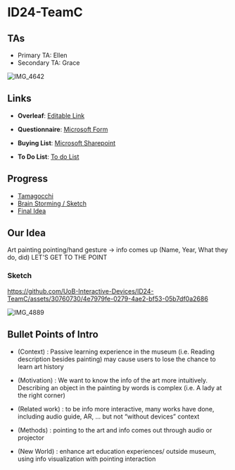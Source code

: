# ID24-TeamC

## TAs ##
- Primary TA: Ellen
- Secondary TA: Grace

![IMG_4642](https://github.com/UoB-Interactive-Devices/ID24-TeamC/assets/30760730/2ce48367-d204-4813-8ed9-9979d0074800)


## Links

- **Overleaf**: [Editable Link](https://www.overleaf.com/5295618247ptcpfsfqvhzs#452f61)

- **Questionnaire**: [Microsoft Form](https://forms.office.com/Pages/DesignPageV2.aspx?subpage=design&token=42b75c5373fb4860a609dd47cace5497&id=MH_ksn3NTkql2rGM8aQVGxmODsryVDlGlGa3el9Tr4pUM0JXUDU2WjFGWEFJR1hIODRVVjhUWldYQy4u&topview=Branch&branchingelementid=r221c1841798245cc8038d34a08bdb2e8)

- **Buying List**: [Microsoft Sharepoint](https://uob-my.sharepoint.com/:w:/g/personal/kz21093_bristol_ac_uk/EcvV-8O1nOhOppdn2Z--uv8BxtXll4U3TMFSOaIeT_tlcg?e=41ifgL)

- **To Do List**: [To do List](https://uob-my.sharepoint.com/:w:/r/personal/kz21093_bristol_ac_uk/Documents/To%20do%20list.docx?d=w8fe93566dce647bda418b47aaac3c5bf&csf=1&web=1&e=p0ibdk](https://uob-my.sharepoint.com/:w:/g/personal/kz21093_bristol_ac_uk/EWY16Y_m3L1HpBi0eqrDxb8BY0CsnOuzJymm1lCgeHuD2g?e=IwRoPj)](https://uob-my.sharepoint.com/:w:/g/personal/kz21093_bristol_ac_uk/EWY16Y_m3L1HpBi0eqrDxb8BouRX4gFlvF5MZyto9zEptg?e=2eaJUe)](https://uob-my.sharepoint.com/:w:/g/personal/kz21093_bristol_ac_uk/EWY16Y_m3L1HpBi0eqrDxb8BouRX4gFlvF5MZyto9zEptg?email=ms20317%40bristol.ac.uk&e=z2fUSQ))

## Progress
- [Tamagocchi](https://github.com/UoB-Interactive-Devices/ID24-TeamC/tree/main/Tamagotchi)
- [Brain Storming / Sketch](https://github.com/UoB-Interactive-Devices/ID24-TeamC/tree/main/Sketches)
- [Final Idea](https://github.com/UoB-Interactive-Devices/ID24-TeamC/tree/main/final%20idea)


## Our Idea 

Art painting pointing/hand gesture -> info comes up (Name, Year, What they do, did)
LET'S GET TO THE POINT

### Sketch

https://github.com/UoB-Interactive-Devices/ID24-TeamC/assets/30760730/4e7979fe-0279-4ae2-bf53-05b7df0a2686

![IMG_4889](https://github.com/UoB-Interactive-Devices/ID24-TeamC/assets/30760730/792b1673-d2fd-4184-8956-d2863ab39d0b)

## Bullet Points of Intro
- (Context) : Passive learning experience in the museum (i.e. Reading description besides painting) may cause users to lose the chance to learn art history 

- (Motivation) : We want to know the info of the art more intuitively. Describing an object in the painting by words is complex (i.e. A lady at the right corner) 

- (Related work) :  to be info more interactive, many works have done, including audio guide, AR, ... but not “without devices” context 

- (Methods) : pointing to the art and info comes out through audio or projector 

- (New World) : enhance art education experiences/ outside museum, using info visualization with pointing interaction    
